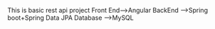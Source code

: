 
This is basic rest api project
Front  End-->Angular
BackEnd -->Spring boot+Spring Data JPA
Database -->MySQL
